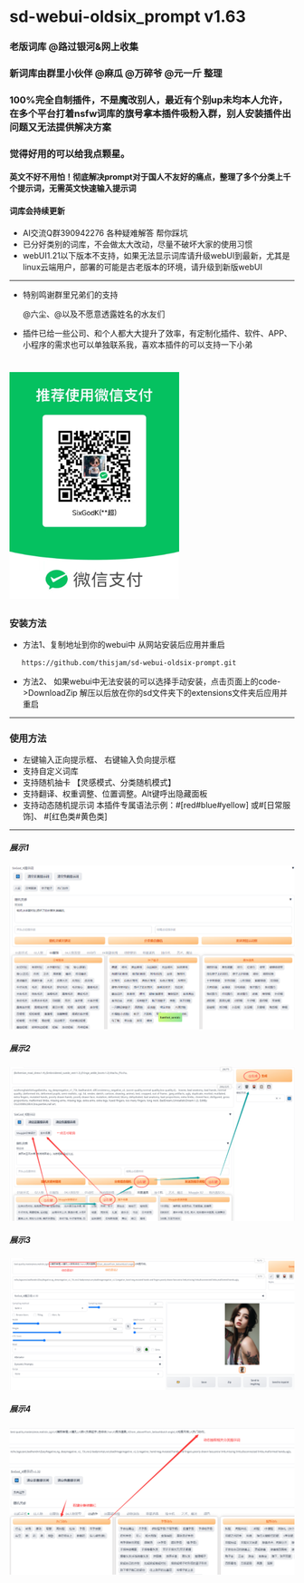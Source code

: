 ﻿# sd-webui-oldsix_prompt v1.63
### 老版词库 @路过银河&网上收集
### 新词库由群里小伙伴 @麻瓜 @万碎爷 @元一斤 整理
### 100%完全自制插件，不是魔改别人，最近有个别up未均本人允许，在多个平台打着nsfw词库的旗号拿本插件吸粉入群，别人安装插件出问题又无法提供解决方案 ###
### 觉得好用的可以给我点颗星。
#### 英文不好不用怕！彻底解决prompt对于国人不友好的痛点，整理了多个分类上千个提示词，无需英文快速输入提示词
#### 词库会持续更新
* AI交流Q群390942276 各种疑难解答 帮你踩坑
* 已分好类别的词库，不会做太大改动，尽量不破坏大家的使用习惯
* webUI1.21以下版本不支持，如果无法显示词库请升级webUI到最新，尤其是linux云端用户，部署的可能是古老版本的环境，请升级到新版webUI

--- 
* 特别鸣谢群里兄弟们的支持
  <p> @六尘、@以及不愿意透露姓名的水友们</p>
 
* 插件已给一些公司、和个人都大大提升了效率，有定制化插件、软件、APP、小程序的需求也可以单独联系我，喜欢本插件的可以支持一下小弟
# <img src="imgs/wx.jpg" width="300" height="400" />
### 安装方法
  * 方法1、复制地址到你的webui中 从网站安装后应用并重启 
  ```sh
     https://github.com/thisjam/sd-webui-oldsix-prompt.git
  ```
  * 方法2、 如果webui中无法安装的可以选择手动安装，点击页面上的code->DownloadZip 解压以后放在你的sd文件夹下的extensions文件夹后应用并重启   
--- 
### 使用方法
  *  左键输入正向提示框、 右键输入负向提示框
  *  支持自定义词库
  *  支持随机抽卡 【灵感模式、分类随机模式】
  *  支持翻译、权重调整、位置调整。Alt键呼出隐藏面板
  *  支持动态随机提示词    本插件专属语法示例：#[red#blue#yellow] 或#[日常服饰]、 #[红色类#黄色类]
  ---
  ##### 展示1  
  ![Image text](imgs/1.png)
  ##### 展示2 
  ![Image text](imgs/2.png)
  ##### 展示3
  ![Image text](imgs/3.png)
  ##### 展示4
  ![Image text](imgs/4.png)

